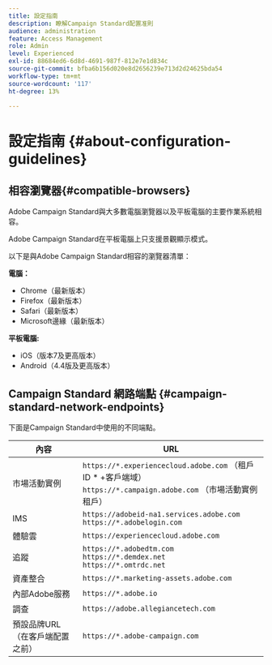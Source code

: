 ```yaml
---
title: 設定指南
description: 瞭解Campaign Standard配置准則
audience: administration
feature: Access Management
role: Admin
level: Experienced
exl-id: 88684ed6-6d8d-4691-987f-812e7e1d834c
source-git-commit: bfba6b156d020e8d2656239e713d2d24625bda54
workflow-type: tm+mt
source-wordcount: '117'
ht-degree: 13%

---
```


# 設定指南 {#about-configuration-guidelines}

## 相容瀏覽器{#compatible-browsers}

Adobe Campaign Standard與大多數電腦瀏覽器以及平板電腦的主要作業系統相容。

Adobe Campaign Standard在平板電腦上只支援景觀顯示模式。

以下是與Adobe Campaign Standard相容的瀏覽器清單：

**電腦：**

* Chrome（最新版本）
* Firefox（最新版本）
* Safari（最新版本）
* Microsoft邊緣（最新版本）

**平板電腦:**

* iOS（版本7及更高版本）
* Android（4.4版及更高版本）

## Campaign Standard 網路端點 {#campaign-standard-network-endpoints}

下面是Campaign Standard中使用的不同端點。

| 內容 | URL |
|--- |--- |
| 市場活動實例 | `https://*.experiencecloud.adobe.com` （租戶ID * +客戶端域）<br>`https://*.campaign.adobe.com` （市場活動實例租戶） |
| IMS | `https://adobeid-na1.services.adobe.com`<br>`https://*.adobelogin.com` |
| 體驗雲 | `https://experiencecloud.adobe.com` |
| 追蹤 | `https://*.adobedtm.com`<br>`https://*.demdex.net`<br>`https://*.omtrdc.net` |
| 資產整合 | `https://*.marketing-assets.adobe.com` |
| 內部Adobe服務 | `https://*.adobe.io` |
| 調查 | `https://adobe.allegiancetech.com` |
| 預設品牌URL（在客戶端配置之前） | `https://*.adobe-campaign.com` |
